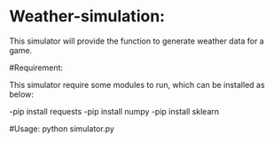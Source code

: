 # Weather-simulation:
This simulator will provide the function to generate weather data for a game.

#Requirement:

This simulator require some modules to run, which can be installed as below:

-pip install requests
-pip install numpy
-pip install sklearn

#Usage:  python simulator.py
